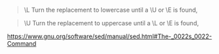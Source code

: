 > \L Turn the replacement to lowercase until a \U or \E is found,

> \U Turn the replacement to uppercase until a \L or \E is found,

https://www.gnu.org/software/sed/manual/sed.html#The-_0022s_0022-Command
